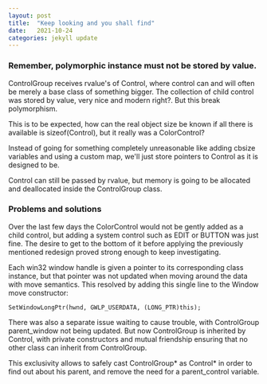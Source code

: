 ```yaml
---
layout: post
title:  "Keep looking and you shall find"
date:   2021-10-24
categories: jekyll update
---
```


### Remember, polymorphic instance must not be stored by value.
ControlGroup receives rvalue's of Control, where control can and will often be merely a base class of something bigger.
The collection of child control was stored by value, very nice and modern right?. But this break polymorphism.

This is to be expected, how can the real object size be known if all there is available is sizeof(Control), but it really was a ColorControl?

Instead of going for something completely unreasonable like adding cbsize variables and using a custom map, we'll just store pointers to Control as it is designed to be.

Control can still be passed by rvalue, but memory is going to be allocated and deallocated inside the ControlGroup class.

### Problems and solutions
Over the last few days the ColorControl would not be gently added as a child control, but adding a system control such as EDIT or BUTTON was just fine.
The desire to get to the bottom of it before applying the previously mentioned redesign proved strong enough to keep investigating.

Each win32 window handle is given a pointer to its corresponding class instance, but that pointer was not updated when moving around the data with move semantics.
This resolved by adding this single line to the Window move constructor:

    SetWindowLongPtr(hwnd, GWLP_USERDATA, (LONG_PTR)this);

There was also a separate issue waiting to cause trouble, with ControlGroup parent_window not being updated.
But now ControlGroup is inherited by Control, with private constructors and mutual friendship ensuring that no other class can inherit from ControlGroup.

This exclusivity allows to safely cast ControlGroup* as Control* in order to find out about his parent, and remove the need for a parent_control variable.
